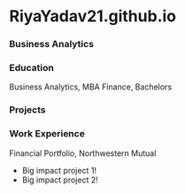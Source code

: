 # RiyaYadav21.github.io 

### Business Analytics 

### Education 
Business Analytics, MBA 
Finance, Bachelors 

### Projects

### Work Experience 
Financial Portfolio, Northwestern Mutual 
- Big impact project 1! 
- Big impact project 2! 

